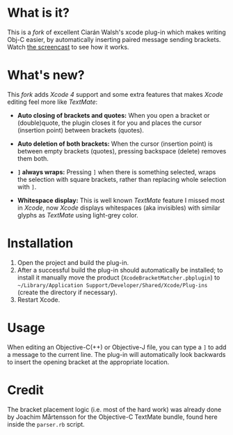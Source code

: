 # What is it?

This is a *fork* of excellent Ciarán Walsh's xcode plug-in which makes writing Obj-C easier, by automatically inserting paired message sending brackets.
Watch [the screencast](http://ciaranwal.sh/files/xcode-bracket-matcher.mov) to see how it works.

# What's new?

This *fork* adds *Xcode 4* support and some extra features that makes *Xcode* editing feel more like *TextMate*:

* **Auto closing of brackets and quotes:** When you open a bracket or (double)quote, the plugin closes it for you and places the cursor (insertion point) between brackets (quotes).

* **Auto deletion of both brackets:** When the cursor (insertion point) is between empty brackets (quotes), pressing backspace (delete) removes them both.

* **`]` always wraps:** Pressing `]` when there is something selected, wraps the selection with square brackets, rather than replacing whole selection with `]`.

* **Whitespace display:** This is well known *TextMate* feature I missed most in *Xcode*, now *Xcode* displays whitespaces (aka invisibles) with similar glyphs as *TextMate* using light-grey color.

# Installation

1. Open the project and build the plug-in.
2. After a successful build the plug-in should automatically be installed; to install it manually move the product (`XcodeBracketMatcher.pbplugin`) to `~/Library/Application Support/Developer/Shared/Xcode/Plug-ins` (create the directory if necessary).
3. Restart Xcode.

# Usage

When editing an Objective-C(++) or Objective-J file, you can type a `]` to add a message to the current line. The plug-in will automatically look backwards to insert the opening bracket at the appropriate location.

# Credit

The bracket placement logic (i.e. most of the hard work) was already done by Joachim Mårtensson for the Objective-C TextMate bundle, found here inside the `parser.rb` script.